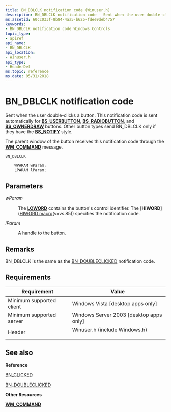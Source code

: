 ```yaml
---
title: BN_DBLCLK notification code (Winuser.h)
description: BN_DBLCLK notification code - Sent when the user double-clicks a button.
ms.assetid: 60cc033f-8b84-4aa5-b625-fdee9deb4757
keywords:
- BN_DBLCLK notification code Windows Controls
topic_type:
- apiref
api_name:
- BN_DBLCLK
api_location:
- Winuser.h
api_type:
- HeaderDef
ms.topic: reference
ms.date: 05/31/2018
---
```


# BN\_DBLCLK notification code

Sent when the user double-clicks a button. This notification code is sent automatically for [**BS\_USERBUTTON**](button-styles.md), [**BS\_RADIOBUTTON**](button-styles.md), and [**BS\_OWNERDRAW**](button-styles.md) buttons. Other button types send BN\_DBLCLK only if they have the [**BS\_NOTIFY**](button-styles.md) style.

The parent window of the button receives this notification code through the [**WM\_COMMAND**](/windows/desktop/menurc/wm-command) message.


```C++
BN_DBLCLK

    WPARAM wParam;
    LPARAM lParam;
```



## Parameters

<dl> <dt>

*wParam* 
</dt> <dd>

The [**LOWORD**](/previous-versions/windows/desktop/legacy/ms632659(v=vs.85)) contains the button's control identifier. The [**HIWORD**]([HIWORD macro](../winmsg/hiword.md)(v=vs.85)) specifies the notification code.

</dd> <dt>

*lParam* 
</dt> <dd>

A handle to the button.

</dd> </dl>

## Remarks

BN\_DBLCLK is the same as the [BN\_DOUBLECLICKED](bn-doubleclicked.md) notification code.

## Requirements



| Requirement | Value |
|-------------------------------------|----------------------------------------------------------------------------------------------------------|
| Minimum supported client<br/> | Windows Vista \[desktop apps only\]<br/>                                                           |
| Minimum supported server<br/> | Windows Server 2003 \[desktop apps only\]<br/>                                                     |
| Header<br/>                   | <dl> <dt>Winuser.h (include Windows.h)</dt> </dl> |



## See also

<dl> <dt>

**Reference**
</dt> <dt>

[BN\_CLICKED](bn-clicked.md)
</dt> <dt>

[BN\_DOUBLECLICKED](bn-doubleclicked.md)
</dt> <dt>

**Other Resources**
</dt> <dt>

[**WM\_COMMAND**](/windows/desktop/menurc/wm-command)
</dt> </dl>

 

